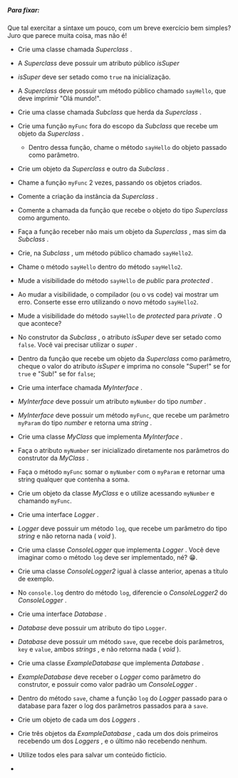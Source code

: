 ##### Para fixar:

Que tal exercitar a sintaxe um pouco, com um breve exercício bem simples? Juro que parece muita coisa, mas não é!

* Crie uma classe chamada  *Superclass* .
* A *Superclass* deve possuir um atributo público *isSuper*
* *isSuper* deve ser setado como `true` na inicialização.
* A *Superclass* deve possuir um método público chamado `sayHello`, que deve imprimir "Olá mundo!".
* Crie uma classe chamada *Subclass* que herda da  *Superclass* .
* Crie uma função `myFunc` fora do escopo da *Subclass* que recebe um objeto da  *Superclass* .

  * Dentro dessa função, chame o método `sayHello` do objeto passado como parâmetro.
* Crie um objeto da *Superclass* e outro da  *Subclass* .
* Chame a função `myFunc` 2 vezes, passando os objetos criados.
* Comente a criação da instância da  *Superclass* .
* Comente a chamada da função que recebe o objeto do tipo *Superclass* como argumento.
* Faça a função receber não mais um objeto da  *Superclass* , mas sim da  *Subclass* .
* Crie, na  *Subclass* , um método público chamado `sayHello2`.
* Chame o método `sayHello` dentro do método `sayHello2`.
* Mude a visibilidade do método `sayHello` de *public* para  *protected* .
* Ao mudar a visibilidade, o compilador (ou o vs code) vai mostrar um erro. Conserte esse erro utilizando o novo método `sayHello2`.
* Mude a visibilidade do método `sayHello` de *protected* para  *private* . O que acontece?
* No construtor da  *Subclass* , o atributo *isSuper* deve ser setado como `false`. Você vai precisar utilizar o  *super* .
* Dentro da função que recebe um objeto da *Superclass* como parâmetro, cheque o valor do atributo *isSuper* e imprima no console "Super!" se for `true` e "Sub!" se for `false`;
* Crie uma interface chamada  *MyInterface* .
* *MyInterface* deve possuir um atributo `myNumber` do tipo  *number* .
* *MyInterface* deve possuir um método `myFunc`, que recebe um parâmetro `myParam` do tipo *number* e retorna uma  *string* .
* Crie uma classe *MyClass* que implementa  *MyInterface* .
* Faça o atributo `myNumber` ser inicializado diretamente nos parâmetros do construtor da  *MyClass* .
* Faça o método `myFunc` somar o `myNumber` com o `myParam` e retornar uma string qualquer que contenha a soma.
* Crie um objeto da classe *MyClass* e o utilize acessando `myNumber` e chamando `myFunc`.
* Crie uma interface  *Logger* .
* *Logger* deve possuir um método `log`, que recebe um parâmetro do tipo *string* e não retorna nada ( *void* ).
* Crie uma classe *ConsoleLogger* que implementa  *Logger* . Você deve imaginar como o método `log` deve ser implementado, né? 😁.
* Crie uma classe *ConsoleLogger2* igual à classe anterior, apenas a título de exemplo.
* No `console.log` dentro do método `log`, diferencie o *ConsoleLogger2* do  *ConsoleLogger* .
* Crie uma interface  *Database* .
* *Database* deve possuir um atributo do tipo `Logger`.
* *Database* deve possuir um método `save`, que recebe dois parâmetros, `key` e `value`, ambos  *strings* , e não retorna nada ( *void* ).
* Crie uma classe *ExampleDatabase* que implementa  *Database* .
* *ExampleDatabase* deve receber o *Logger* como parâmetro do construtor, e possuir como valor padrão um  *ConsoleLogger* .
* Dentro do método `save`, chame a função `log` do *Logger* passado para o database para fazer o log dos parâmetros passados para a `save`.
* Crie um objeto de cada um dos  *Loggers* .
* Crie três objetos da  *ExampleDatabase* , cada um dos dois primeiros recebendo um dos  *Loggers* , e o último não recebendo nenhum.
* Utilize todos eles para salvar um conteúdo fictício.
*
